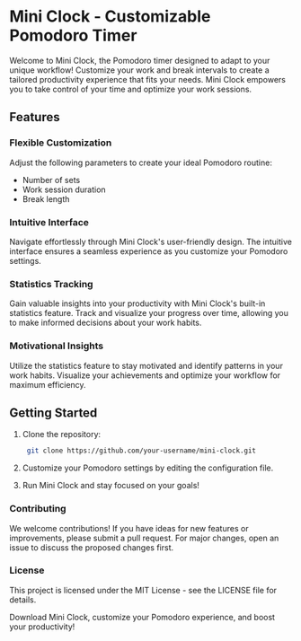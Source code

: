 # Mini Clock - Customizable Pomodoro Timer

Welcome to Mini Clock, the Pomodoro timer designed to adapt to your unique workflow! Customize your work and break intervals to create a tailored productivity experience that fits your needs. Mini Clock empowers you to take control of your time and optimize your work sessions.

## Features

### Flexible Customization

Adjust the following parameters to create your ideal Pomodoro routine:

- Number of sets
- Work session duration
- Break length

### Intuitive Interface

Navigate effortlessly through Mini Clock's user-friendly design. The intuitive interface ensures a seamless experience as you customize your Pomodoro settings.

### Statistics Tracking

Gain valuable insights into your productivity with Mini Clock's built-in statistics feature. Track and visualize your progress over time, allowing you to make informed decisions about your work habits.

### Motivational Insights

Utilize the statistics feature to stay motivated and identify patterns in your work habits. Visualize your achievements and optimize your workflow for maximum efficiency.

## Getting Started

1. Clone the repository:

   ```bash
    git clone https://github.com/your-username/mini-clock.git

2. Customize your Pomodoro settings by editing the configuration file.

3. Run Mini Clock and stay focused on your goals!

### Contributing

We welcome contributions! If you have ideas for new features or improvements, please submit a pull request. For major changes, open an issue to discuss the proposed changes first.

### License

This project is licensed under the MIT License - see the LICENSE file for details.

Download Mini Clock, customize your Pomodoro experience, and boost your productivity!
